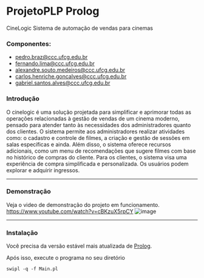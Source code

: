 # ProjetoPLP Prolog

 CineLogic
 Sistema de automação de vendas para cinemas

### Componentes:
- pedro.braz@ccc.ufcg.edu.br
- fernando.lima@ccc.ufcg.edu.br
- alexandre.souto.medeiros@ccc.ufcg.edu.br
- carlos.henriche.goncalves@ccc.ufcg.edu.br
- gabriel.santos.alves@ccc.ufcg.edu.br

### Introdução
O cinelogic é uma solução projetada para simplificar e aprimorar todas as operações relacionadas à gestão de vendas de um cinema moderno, pensado para atender tanto às necessidades dos administradores quanto dos clientes.
O sistema permite aos administradores realizar atividades como: o cadastro e controle de filmes, a criação e gestão de sessões em salas específicas e ainda.
Além disso, o sistema oferece recursos adicionais, como um menu de recomendações que sugere filmes com base no histórico de compras do cliente.
Para os clientes, o sistema visa uma experiência de compra simplificada e personalizada. Os usuários podem explorar e adquirir ingressos.

------
### Demonstração
Veja o video de demonstração do projeto em funcionamento.
https://www.youtube.com/watch?v=cBKzuX5rpCY
![image](https://github.com/Projetinho-PLP/ProjetoPLPHaskell/assets/100965133/54f4d3ec-c3d7-4cc7-a78d-0f4918b16e06)

----

### Instalação
Você precisa da versão estável mais atualizada de [Prolog](https://www.swi-prolog.org/download/stable).


Após isso, execute o programa no seu diretório

    swipl -q -f Main.pl






